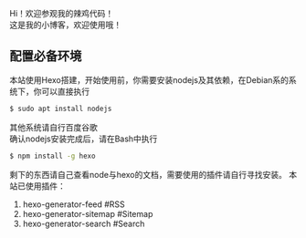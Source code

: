 Hi！欢迎参观我的辣鸡代码！  
这是我的小博客，欢迎使用哦！
## 配置必备环境
本站使用Hexo搭建，开始使用前，你需要安装nodejs及其依赖，在Debian系的系统下，你可以直接执行
```bash
$ sudo apt install nodejs
```
其他系统请自行百度谷歌  
确认nodejs安装完成后，请在Bash中执行
```bash
$ npm install -g hexo
```
剩下的东西请自己查看node与hexo的文档，需要使用的插件请自行寻找安装。
本站已使用插件：
1. hexo-generator-feed #RSS
2. hexo-generator-sitemap #Sitemap
3. hexo-generator-search #Search
